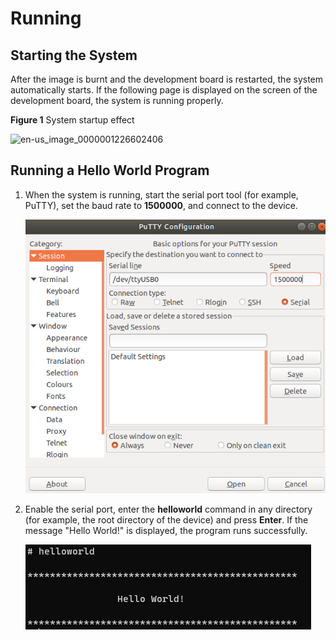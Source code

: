 # Running


## Starting the System

After the image is burnt and the development board is restarted, the system automatically starts. If the following page is displayed on the screen of the development board, the system is running properly.

  **Figure 1** System startup effect

  ![en-us_image_0000001226602406](figures/en-us_image_0000001226602406.jpg)


## Running a Hello World Program

1. When the system is running, start the serial port tool (for example, PuTTY), set the baud rate to **1500000**, and connect to the device.

   ![en-us_image_0000001226922310](figures/en-us_image_0000001226922310.png)

2. Enable the serial port, enter the **helloworld** command in any directory (for example, the root directory of the device) and press **Enter**. If the message "Hello World!" is displayed, the program runs successfully.

   ![en-us_image_0000001271202465](figures/en-us_image_0000001271202465.png)
